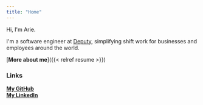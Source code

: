 ```yaml
---
title: "Home"
---
```


Hi, I'm Arie. 

I'm a software engineer at [Deputy](https://deputy.com), simplifying shift work
for businesses and employees around the world.

[**More about me**]({{< relref resume >}})<br>

### Links

[**My GitHub**](https://github.com/arizard)<br>
[**My LinkedIn**](https://www.linkedin.com/in/arieoldman/)<br>
